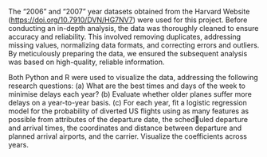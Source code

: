 The “2006” and “2007” year datasets obtained from the Harvard Website (https://doi.org/10.7910/DVN/HG7NV7) were used for this project. Before conducting an in-depth analysis, the data was thoroughly cleaned to ensure accuracy and reliability. This involved removing duplicates, addressing missing values, normalizing data formats, and correcting errors and outliers. By meticulously preparing the data, we ensured the subsequent analysis was based on high-quality, reliable information.

Both Python and R were used to visualize the data, addressing the following research questions:
  (a) What are the best times and days of the week to minimise delays each year?
  (b) Evaluate whether older planes suffer more delays on a year-to-year basis.
  (c) For each year, fit a logistic regression model for the probability of diverted US flights
  using as many features as possible from attributes of the departure date, the scheduled departure and arrival times, the coordinates and distance between departure
  and planned arrival airports, and the carrier. Visualize the coefficients across years.

